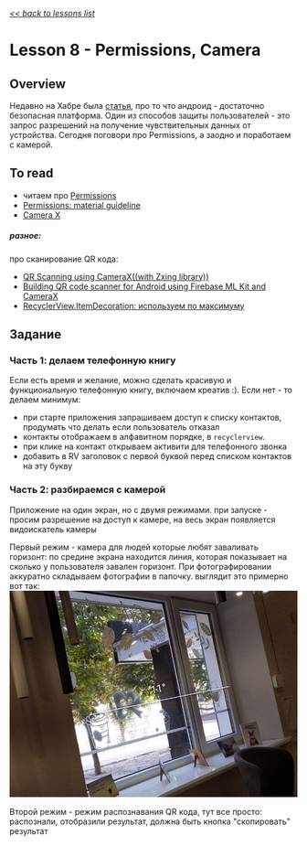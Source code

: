 [*<< back to lessons list*](../readme.md)

# Lesson 8 - Permissions, Camera
## Overview
Недавно на Хабре была [статья](https://habr.com/ru/company/vdsina/blog/509934/), про то что андроид - достаточно безопасная платформа. Один из способов защиты пользователей - это запрос разрешений на получение чувствительных данных от устройства. Сегодня поговори про Permissions, а заодно и поработаем с камерой.  

## To read
- читаем про [Permissions](https://developer.android.com/guide/topics/permissions/overview)  
- [Permissions: material guideline](https://material.io/design/platform-guidance/android-permissions.html#usage)
- [Camera X](https://developer.android.com/training/camerax)

##### разное:
про сканирование QR кода:
- [QR Scanning using CameraX((with Zxing library))](https://medium.com/@msasikanth/qr-scanning-using-camerax-4757ed3687f8)
- [Building QR code scanner for Android using Firebase ML Kit and CameraX](https://www.natigbabayev.com/2019-07-13/building-qr-code-scanner-for-android-using-firebase-ml-kit-and-camerax)
- [RecyclerView.ItemDecoration: используем по максимуму](https://habr.com/ru/company/surfstudio/blog/513038/)

## Задание
### Часть 1: делаем телефонную книгу
Если есть время и желание, можно сделать красивую и функциональную 
телефонную книгу, включаем креатив :). Если нет - то делаем минимум:
- при старте приложения запрашиваем доступ к списку контактов, продумать что делать если пользователь отказал
- контакты отображаем в алфавитном порядке, в `recyclerview`.
- при клике на контакт открываем активити для телефонного звонка 
- добавить в RV заголовок с первой буквой перед списком контактов на эту букву

### Часть 2: разбираемся с камерой
Приложение на один экран, но с двумя режимами. при запуске - просим разрешение на доступ к камере, на весь экран появляется видоискатель камеры 

Первый режим - камера для людей которые любят заваливать горизонт: по средине экрана находится линия, которая показывает на сколько у пользователя завален горизонт. При фотографировании аккуратно складываем фотографии в папочку. выглядит это примерно вот так:
![camera example image](imgs/lesson_8_img1.jpg) 

Второй режим - режим распознавания QR кода, тут все просто: распознали, отобразили результат, должна быть кнопка "скопировать" результат